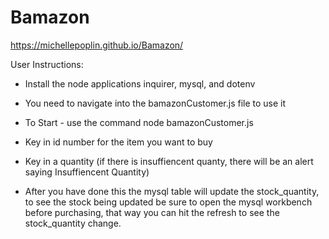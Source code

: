 # Bamazon
https://michellepoplin.github.io/Bamazon/

User Instructions:

 - Install the node applications inquirer, mysql, and dotenv

 - You need to navigate into the bamazonCustomer.js file to use it

 - To Start - use the command node bamazonCustomer.js
 - Key in id number for the item you want to buy
 - Key in a quantity (if there is insuffiencent quanty, there will be an alert saying Insuffiencent Quantity)
 - After you have done this the mysql table will update the stock_quantity, to see the stock being updated be sure to open the mysql workbench before purchasing, that way you can hit the refresh to see the stock_quantity change.







